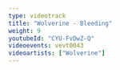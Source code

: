 ```yaml
---
type: videotrack
title: "Wolverine - Bleeding"
weight: 9
youtubeId: "CYU-FvDwZ-Q"
videoevents: vevt0043
videoartists: ["Wolverine"]
---
```

